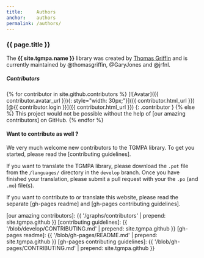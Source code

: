 ```yaml
---
title:     Authors
anchor:    authors
permalink: /authors/
---
```


### {{ page.title }}

The **{{ site.tgmpa.name }}** library was created by [Thomas Griffin] and is currently maintained by @thomasgriffin, @GaryJones and @jrfnl.


##### Contributors

<div class="contributors">

{% for contributor in site.github.contributors %}
[![Avatar]({{ contributor.avatar_url }}){: style="width: 30px;"}]({{ contributor.html_url }}) [@{{ contributor.login }}]({{ contributor.html_url }})
{: .contributor }
{% else %}
This project would not be possible without the help of [our amazing contributors] on GitHub.
{% endfor %}

</div>


#### Want to contribute as well ?

We very much welcome new contributors to the TGMPA library. To get you started, please read the [contributing guidelines].

If you want to translate the TGMPA library, please download the `.pot` file from the `/languages/` directory in the `develop` branch. Once you have finished your translation, please submit a pull request with your the `.po` (and `.mo`) file(s).

If you want to contribute to or translate this website, please read the separate [gh-pages readme] and [gh-pages contributing guidelines].


[Thomas Griffin]: https://thomasgriffin.io
[our amazing contributors]: {{ '/graphs/contributors' | prepend: site.tgmpa.github }}
[contributing guidelines]: {{ '/blob/develop/CONTRIBUTING.md' | prepend: site.tgmpa.github }}
[gh-pages readme]: {{ '/blob/gh-pages/README.md' | prepend: site.tgmpa.github }}
[gh-pages contributing guidelines]: {{ '/blob/gh-pages/CONTRIBUTING.md' | prepend: site.tgmpa.github }}
